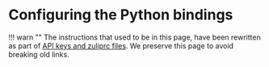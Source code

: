 # Configuring the Python bindings

!!! warn ""
    The instructions that used to be in this page, have been rewritten as part of
    [API keys and zuliprc files](/api/api-keys-zuliprc). We preserve this page to
    avoid breaking old links.
